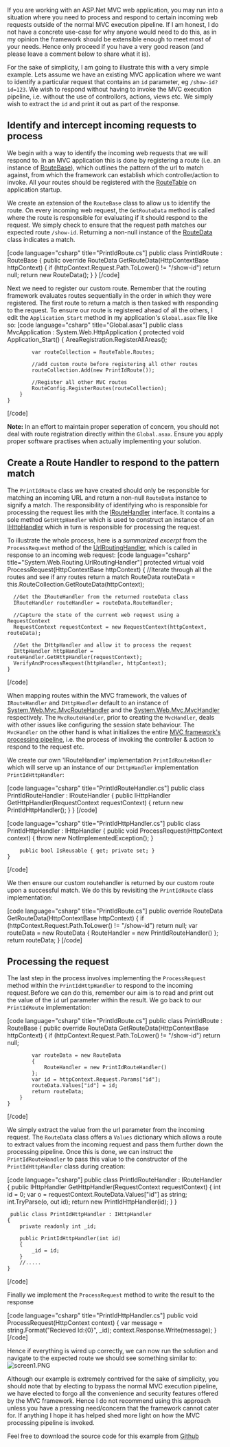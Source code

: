 If you are working with an ASP.Net MVC web application, you may run into a situation where you need to process and respond to certain incoming web requests outside of the normal MVC execution pipeline. If I am honest, I do not have a concrete use-case for why anyone would need to do this, as in my opinion the framework should be extensible enough to meet most of your needs. Hence only proceed if you have a very good reason (and please leave a comment below to share what it is).

For the sake of simplicity, I am going to illustrate this with a very simple example. Lets assume we have an existing MVC application where we want to identify a particular request that contains an `id` parameter, eg `/show-id?id=123`. We wish to respond without having to invoke the MVC execution pipeline, i.e. without the use of controllors, actions, views etc. We simply wish to extract the `id` and print it out as part of the response.

## Identify and intercept incoming requests to process
We begin with a way to identify the incoming web requests that we will respond to. In an MVC application this is done by registering a route (i.e. an instance of [RouteBase](https://msdn.microsoft.com/en-us/library/system.web.routing.routebase%28v=vs.110%29.aspx)), which outlines the pattern of the url to match against, from which the framework can establish which controller/action to invoke. All your routes should be registered with the [RouteTable](https://msdn.microsoft.com/en-us/library/system.web.routing.routetable%28v=vs.110%29.aspx) on application startup.

We create an extension of the `RouteBase` class to allow us to identify the route. On every incoming web request, the `GetRouteData` method is called where the route is responsible for evaluating if it should respond to the request. We simply check to ensure that the request path matches our expected route `/show-id`. Returning a non-null instance of the [RouteData](https://msdn.microsoft.com/en-us/library/system.web.routing.routedata%28v=vs.110%29.aspx) class indicates a match.

[code language="csharp" title="PrintIdRoute.cs"]
public class PrintIdRoute : RouteBase
    {
        public override RouteData GetRouteData(HttpContextBase httpContext)
        {
            if (httpContext.Request.Path.ToLower() != "/show-id")
                return null;
            return new RouteData();
        }
    }
[/code]

Next we need to register our custom route. Remember that the routing framework evaluates routes sequentially in the order in which they were registered. The first route to return a match is then tasked with responding to the request. To ensure our route is registered ahead of all the others, I edit the `Application_Start` method in my application's `Global.asax` file like so:
[code language="csharp" title="Global.asax"]
public class MvcApplication : System.Web.HttpApplication
    {
        protected void Application_Start()
        {
            AreaRegistration.RegisterAllAreas();

            var routeCollection = RouteTable.Routes;
            
            //add custom route before registering all other routes
            routeCollection.Add(new PrintIdRoute());
            
            //Register all other MVC routes
            RouteConfig.RegisterRoutes(routeCollection);
        }
    }
[/code]

**Note:** In an effort to maintain proper seperation of concern, you should not deal with route registration directly within the `Global.asax`. Ensure you apply proper software practises when actually implementing your solution.

## Create a Route Handler to respond to the pattern match
The `PrintIdRoute` class we have created should only be responsible for matching an incoming URL and return a non-null `RouteData` instance to signify a match. The responsibility of identifying who is responsible for processing the request lies with the [IRouteHandler](https://msdn.microsoft.com/en-us/library/system.web.routing.iroutehandler(v=vs.110).aspx) interface. It contains a sole method `GetHttpHandler` which is used to construct an instance of an [IHttpHandler](https://msdn.microsoft.com/en-us/library/system.web.ihttphandler%28v=vs.110%29.aspx) which in turn is responsible for processing the request. 

To illustrate the whole process, here is a *summarized excerpt* from the `ProcessRequest` method of the [UrlRoutingHandler](https://msdn.microsoft.com/en-us/library/system.web.routing.urlroutinghandler%28v=vs.110%29.aspx), which is called in response to an incoming web request:
[code language="csharp" title="System.Web.Routing.UrlRoutingHandler"]
protected virtual void ProcessRequest(HttpContextBase httpContext)
    {
      //Iterate through all the routes and see if any routes return a match
      RouteData routeData = this.RouteCollection.GetRouteData(httpContext);

      //Get the IRouteHandler from the returned routeData class
      IRouteHandler routeHandler = routeData.RouteHandler;

      //Capture the state of the current web request using a RequestContext
      RequestContext requestContext = new RequestContext(httpContext, routeData);

      //Get the IHttpHandler and allow it to process the request
      IHttpHandler httpHandler = routeHandler.GetHttpHandler(requestContext);
      VerifyAndProcessRequest(httpHandler, httpContext);
    }
[/code]

When mapping routes within the MVC framework, the values of `IRouteHandler` and `IHttpHandler` default to an instance of [System.Web.Mvc.MvcRouteHandler](https://msdn.microsoft.com/en-us/library/system.web.mvc.mvcroutehandler%28v=vs.118%29.aspx) and the [System.Web.Mvc.MvcHandler](https://msdn.microsoft.com/en-us/library/system.web.mvc.mvchandler%28v=vs.118%29.aspx) respectively. The `MvcRouteHandler`, prior to creating the `MvcHandler`, deals with other issues like configuring the session state behaviour. The `MvcHandler` on the other hand is what initializes the entire [MVC framework's processing pipeline](http://www.asp.net/mvc/overview/getting-started/lifecycle-of-an-aspnet-mvc-5-application), i.e. the process of invoking the controller & action to respond to the request etc.

We create our own 'IRouteHandler' implementation `PrintIdRouteHandler` which will serve up an instance of our `IHttpHandler` implementation `PrintIdHttpHandler`:

[code language="csharp" title="PrintIdRouteHandler.cs"]
public class PrintIdRouteHandler : IRouteHandler
    {
        public IHttpHandler GetHttpHandler(RequestContext requestContext)
        {
            return new PrintIdHttpHandler();
        }
    }
[/code]

[code language="csharp" title="PrintIdHttpHandler.cs"]
public class PrintIdHttpHandler : IHttpHandler
    {
        public void ProcessRequest(HttpContext context)
        {
            throw new NotImplementedException();
        }

        public bool IsReusable { get; private set; }
    }
[/code]

We then ensure our custom routehandler is returned by our custom route upon a successful match. We do this by revisiting the `PrintIdRoute` class implementation:

[code language="csharp" title="PrintIdRoute.cs"]
public override RouteData GetRouteData(HttpContextBase httpContext)
        {
            if (httpContext.Request.Path.ToLower() != "/show-id")
                return null;
            var routeData = new RouteData
            {
                RouteHandler = new PrintIdRouteHandler()
            };
            return routeData;
        }
[/code]

## Processing the request
The last step in the process involves implementing the `ProcessRequest` method within the `PrintIdHttpHandler` to respond to the incoming request.Before we can do this, remember our aim is to read and print out the value of the `id` url parameter within the result. We go back to our `PrintIdRoute` implementation:

[code language="csharp" title="PrintIdRoute.cs"]
public class PrintIdRoute : RouteBase
    {
        public override RouteData GetRouteData(HttpContextBase httpContext)
        {
            if (httpContext.Request.Path.ToLower() != "/show-id")
                return null;

            var routeData = new RouteData
            {
                RouteHandler = new PrintIdRouteHandler()
            };
            var id = httpContext.Request.Params["id"];
            routeData.Values["id"] = id;
            return routeData;
        }
    }
[/code]

We simply extract the value from the url parameter from the incoming request. The `RouteData` class offers a `Values` dictionary which allows a route to extract values from the incoming request and pass them further down the processing pipeline. Once this is done, we can instruct the `PrintIdRouteHandler` to pass this value to the constructor of the  `PrintIdHttpHandler` class during creation:

[code language="csharp"]
public class PrintIdRouteHandler : IRouteHandler
    {
        public IHttpHandler GetHttpHandler(RequestContext requestContext)
        {
            int id = 0;
            var o = requestContext.RouteData.Values["id"] as string;
            int.TryParse(o, out id);
            return new PrintIdHttpHandler(id);
        }
    }

     public class PrintIdHttpHandler : IHttpHandler
    {
        private readonly int _id;

        public PrintIdHttpHandler(int id)
        {
            _id = id;
        }
        //.....
    }
[/code]

Finally we implement the `ProcessRequest` method to write the result to the response

[code language="csharp" title="PrintIdHttpHandler.cs"]
public void ProcessRequest(HttpContext context)
        {
            var message = string.Format("Recieved Id:{0}", _id);
            context.Response.Write(message);
        }
[/code]

Hence if everything is wired up correctly, we can now run the solution and navigate to the expected route we should see something similar to:
![screen1.PNG](http://piransworld.blob.core.windows.net/blog-images/responding-to-requests-without-the-use-of-the-mvc-execution-pipeline/screen1.PNG)

Although our example is extremely contrived for the sake of simplicity, you should note that by electing to bypass the normal MVC execution pipeline, we have elected to forgo all the convenience and security features offered by the MVC framework. Hence I do not recommend using this approach unless you have a pressing need/concern that the framework cannot cater for. If anything I hope it has helped shed more light on how the MVC processing pipeline is invoked.

Feel free to download the source code for this example from [Github](https://github.com/pirahawk/piransworld/tree/master/responding-to-requests-without-the-use-of-the-mvc-execution-pipeline)